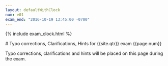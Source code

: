 ```yaml
---
layout: defaultWithClock
num: e01
exam_end: "2016-10-19 13:45:00 -0700"
---
```


{% include exam_clock.html %}

<div style="clear:both;" markdown="1">
# Typo corrections, Clarifications, Hints for {{site.qtr}} exam {{page.num}}

</div>

Typo corrections, clarifications and hints will be placed on this page during the exam.

